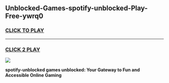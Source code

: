 
## Unblocked-Games-spotify-unblocked-Play-Free-ywrq0
<h3>
<a href="https://premium76.site?title=spotify-unblocked&ref=18A1">CLICK TO PLAY</a></h3>
<hr>

<h3>
<a href="https://premium76.site?title=spotify-unblocked&ref=18A1">CLICK 2 PLAY</a>
  
</h3>

<a href="https://premium76.site?title=spotify-unblocked&ref=18A1"><img src="https://clearcache.store/games.png"></a>


**spotify-unblocked games unblocked: Your Gateway to Fun and Accessible Online Gaming**
